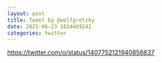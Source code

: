 ```yaml
--- 
layout: post 
title: Tweet by @wolfgretzky 
date: 2021-06-23 1624469242 
categories: twitter 
--- 
```

https://twitter.com/o/status/1407752121940856837
